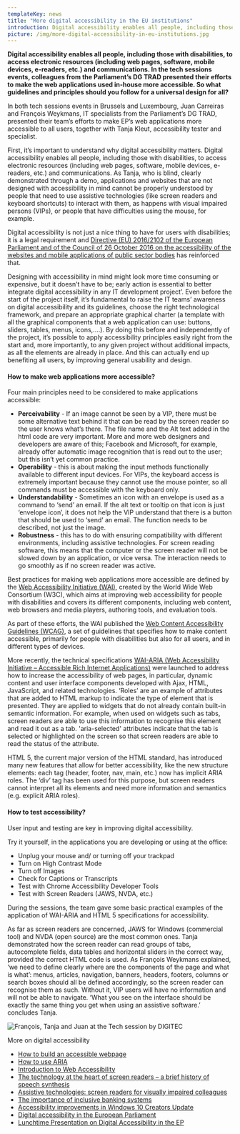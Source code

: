 ```yaml
---
templateKey: news
title: "More digital accessibility in the EU institutions"
introduction: Digital accessibility enables all people, including those with disabilities, to access electronic resources (including web pages, software, mobile devices, e-readers, etc.) and communications. In the tech sessions events, colleagues from the Parliament’s DG TRAD presented their efforts to make the web applications used in-house more accessible. So what guidelines and principles should you follow for a universal design for all?
picture: /img/more-digital-accessibility-in-eu-institutions.jpg
---
```


**Digital accessibility enables all people, including those with disabilities, to access electronic resources (including web pages, software, mobile devices, e-readers, etc.) and communications. In the tech sessions events, colleagues from the Parliament’s DG TRAD presented their efforts to make the web applications used in-house more accessible. So what guidelines and principles should you follow for a universal design for all?**

In both tech sessions events in Brussels and Luxembourg, Juan Carreiras and François Weykmans, IT specialists from the Parliament’s DG TRAD, presented their team’s efforts to make EP’s web applications more accessible to all users, together with Tanja Kleut, accessibility tester and specialist.

First, it’s important to understand why digital accessibility matters. Digital accessibility enables all people, including those with disabilities, to access electronic resources (including web pages, software, mobile devices, e-readers, etc.) and communications. As Tanja, who is blind, clearly demonstrated through a demo, applications and websites that are not designed with accessibility in mind cannot be properly understood by people that need to use assistive technologies (like screen readers and keyboard shortcuts) to interact with them, as happens with visual impaired persons (VIPs), or people that have difficulties using the mouse, for example.

Digital accessibility is not just a nice thing to have for users with disabilities; it is a legal requirement and [Directive (EU) 2016/2102 of the European Parliament and of the Council of 26 October 2016 on the accessibility of the websites and mobile applications of public sector bodies](http://eur-lex.europa.eu/legal-content/EN/TXT/?qid=1511452832814&uri=CELEX:32016L2102) has reinforced that.

Designing with accessibility in mind might look more time consuming or expensive, but it doesn’t have to be; early action is essential to better integrate digital accessibility in any IT development project’. Even before the start of the project itself, it’s fundamental to raise the IT teams’ awareness on digital accessibility and its guidelines, choose the right technological framework, and prepare an appropriate graphical charter (a template with all the graphical components that a web application can use: buttons, sliders, tables, menus, icons,....). By doing this before and independently of the project, it’s possible to apply accessibility principles easily right from the start and, more importantly, to any given project without additional impacts, as all the elements are already in place. And this can actually end up benefiting all users, by improving general usability and design.

#### How to make web applications more accessible?

Four main principles need to be considered to make applications accessible:

- **Perceivability** - If an image cannot be seen by a VIP, there must be some alternative text behind it that can be read by the screen reader so the user knows what’s there. The file name and the Alt text added in the html code are very important. More and more web designers and developers are aware of this; Facebook and Microsoft, for example, already offer automatic image recognition that is read out to the user; but this isn’t yet common practice.
- **Operability** - this is about making the input methods functionally available to different input devices. For VIPs, the keyboard access is extremely important because they cannot use the mouse pointer, so all commands must be accessible with the keyboard only.
- **Understandability** - Sometimes an icon with an envelope is used as a command to ‘send’ an email. If the alt text or tooltip on that icon is just ‘envelope icon’, it does not help the VIP understand that there is a button that should be used to ‘send’ an email. The function needs to be described, not just the image.
- **Robustness** - this has to do with ensuring compatibility with different environments, including assistive technologies. For screen reading software, this means that the computer or the screen reader will not be slowed down by an application, or vice versa. The interaction needs to go smoothly as if no screen reader was active.

Best practices for making web applications more accessible are defined by the [Web Accessibility Initiative (WAI)](https://www.w3.org/WAI/), created by the World Wide Web Consortium (W3C), which aims at improving web accessibility for people with disabilities and covers its different components, including web content, web browsers and media players, authoring tools, and evaluation tools.

As part of these efforts, the WAI published the [Web Content Accessibility Guidelines (WCAG)](https://www.w3.org/TR/WCAG21/), a set of guidelines that specifies how to make content accessible, primarily for people with disabilities but also for all users, and in different types of devices.

More recently, the technical specifications [WAI-ARIA (Web Accessibility Initiative – Accessible Rich Internet Applications)](http://www.w3.org/TR/wai-aria-1.1/) were launched to address how to increase the accessibility of web pages, in particular, dynamic content and user interface components developed with Ajax, HTML, JavaScript, and related technologies. ‘Roles’ are an example of attributes that are added to HTML markup to indicate the type of element that is presented. They are applied to widgets that do not already contain built-in semantic information. For example, when used on widgets such as tabs, screen readers are able to use this information to recognise this element and read it out as a tab. 'aria-selected' attributes indicate that the tab is selected or highlighted on the screen so that screen readers are able to read the status of the attribute.

HTML 5, the current major version of the HTML standard, has introduced many new features that allow for better accessibility, like the new structure elements: each tag (header, footer, nav, main, etc.) now has implicit ARIA roles. The ‘div’ tag has been used for this purpose, but screen readers cannot interpret all its elements and need more information and semantics (e.g. explicit ARIA roles).

#### How to test accessibility?

User input and testing are key in improving digital accessibility.

Try it yourself, in the applications you are developing or using at the office:

- Unplug your mouse and/ or turning off your trackpad
- Turn on High Contrast Mode
- Turn off Images
- Check for Captions or Transcripts
- Test with Chrome Accessibility Developer Tools
- Test with Screen Readers (JAWS, NVDA, etc.)

During the sessions, the team gave some basic practical examples of the application of WAI-ARIA and HTML 5 specifications for accessibility.

As far as screen readers are concerned, JAWS for Windows (commercial tool) and NVDA (open source) are the most common ones. Tanja demonstrated how the screen reader can read groups of tabs, autocomplete fields, data tables and horizontal sliders in the correct way, provided the correct HTML code is used. As François Weykmans explained, ‘we need to define clearly where are the components of the page and what is what’: menus, articles, navigation, banners, headers, footers, columns or search boxes should all be defined accordingly, so the screen reader can recognise them as such. Without it, VIP users will have no information and will not be able to navigate. ‘What you see on the interface should be exactly the same thing you get when using an assistive software.’ concludes Tanja.

![François, Tanja and Juan at the Tech session by DIGITEC](/img/more-digital-accessibility-in-eu-institutions-1.jpg)

More on digital accessibility

- [How to build an accessible webpage](https://www.w3.org/WAI/tutorials/page-structure/regions/)
- [How to use ARIA](https://www.w3.org/TR/aria-in-html/)
- [Introduction to Web Accessibility](http://ep-technology.tumblr.com/post/167943079129/introduction-to-web-accessibility)
- [The technology at the heart of screen readers – a brief history of speech synthesis](http://ep-technology.tumblr.com/post/167943181424/the-technology-at-the-heart-of-screen-readers-a)
- [Assistive technologies: screen readers for visually impaired colleagues](http://ep-technology.tumblr.com/post/160985046944/assistive-technologies-screen-readers-for/embed)
- [The importance of inclusive banking systems](http://ep-technology.tumblr.com/post/161200286359/the-importance-of-inclusive-banking-systems-every)
- [Accessibility improvements in Windows 10 Creators Update](http://ep-technology.tumblr.com/post/167943306494/accessibility-improvements-in-windows-10-creators)
- [Digital accessibility in the European Parliament](http://ep-technology.tumblr.com/post/160799293284/digital-accessibility-in-the-european-parliament)
- [Lunchtime Presentation on Digital Accessibility in the EP](http://ep-technology.tumblr.com/post/167943736679/lunchtime-presentation-on-digital-accessibility-in)
